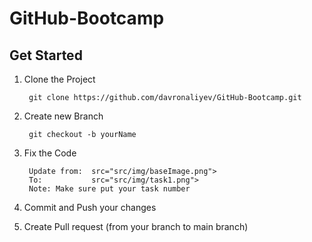 # GitHub-Bootcamp

## Get Started

1. Clone the Project

        git clone https://github.com/davronaliyev/GitHub-Bootcamp.git
        
2. Create new Branch

        git checkout -b yourName

3. Fix the Code

        Update from:  src="src/img/baseImage.png">
        To:           src="src/img/task1.png">
        Note: Make sure put your task number 

4. Commit and Push your changes

5. Create Pull request (from your branch to main branch)


